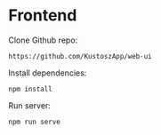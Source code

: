 # Frontend

Clone Github repo:

    https://github.com/KustoszApp/web-ui

Install dependencies:

    npm install

Run server:

    npm run serve
